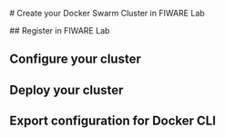 # Create your Docker Swarm Cluster in FIWARE Lab

## Register in FIWARE Lab

## Configure your cluster

## Deploy your cluster

## Export configuration for Docker CLI

